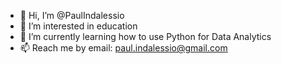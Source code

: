 - 👋 Hi, I’m @PaulIndalessio
- 👀 I’m interested in education
- 🌱 I’m currently learning how to use Python for Data Analytics
- 📫 Reach me by email: paul.indalessio@gmail.com

<!---
PaulIndalessio/PaulIndalessio is a ✨ special ✨ repository because its `README.md` (this file) appears on your GitHub profile.
You can click the Preview link to take a look at your changes.
--->
